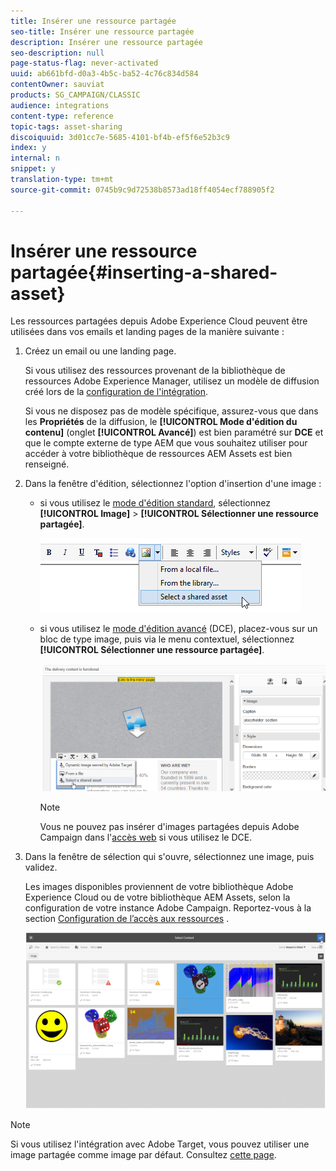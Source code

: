 ```yaml
---
title: Insérer une ressource partagée
seo-title: Insérer une ressource partagée
description: Insérer une ressource partagée
seo-description: null
page-status-flag: never-activated
uuid: ab661bfd-d0a3-4b5c-ba52-4c76c834d584
contentOwner: sauviat
products: SG_CAMPAIGN/CLASSIC
audience: integrations
content-type: reference
topic-tags: asset-sharing
discoiquuid: 3d01cc7e-5685-4101-bf4b-ef5f6e52b3c9
index: y
internal: n
snippet: y
translation-type: tm+mt
source-git-commit: 0745b9c9d72538b8573ad18ff4054ecf788905f2

---
```



# Insérer une ressource partagée{#inserting-a-shared-asset}

Les ressources partagées depuis Adobe Experience Cloud peuvent être utilisées dans vos emails et landing pages de la manière suivante :

1. Créez un email ou une landing page.

   Si vous utilisez des ressources provenant de la bibliothèque de ressources Adobe Experience Manager, utilisez un modèle de diffusion créé lors de la [configuration de l&#39;intégration](../../integrations/using/configuring-access-to-assets.md#integrating-with-aem-assets).

   Si vous ne disposez pas de modèle spécifique, assurez-vous que dans les **Propriétés** de la diffusion, le **[!UICONTROL Mode d&#39;édition du contenu]** (onglet **[!UICONTROL Avancé]**) est bien paramétré sur **DCE** et que le compte externe de type AEM que vous souhaitez utiliser pour accéder à votre bibliothèque de ressources AEM Assets est bien renseigné.

1. Dans la fenêtre d&#39;édition, sélectionnez l&#39;option d&#39;insertion d&#39;une image :

   * si vous utilisez le [mode d&#39;édition standard](../../delivery/using/defining-the-email-content.md#adding-images), sélectionnez **[!UICONTROL Image]** > **[!UICONTROL Sélectionner une ressource partagée]**.

      ![](assets/dam_insert_image_standard.png)

   * si vous utilisez le [mode d&#39;édition avancé](../../web/using/about-campaign-html-editor.md) (DCE), placez-vous sur un bloc de type image, puis via le menu contextuel, sélectionnez **[!UICONTROL Sélectionner une ressource partagée]**.

      ![](assets/dam_insert_image_dce.png)

      >[!NOTE]
      >
      >Vous ne pouvez pas insérer d&#39;images partagées depuis Adobe Campaign dans l&#39;[accès web](../../platform/using/adobe-campaign-workspace.md#console-and-web-access) si vous utilisez le DCE.

1. Dans la fenêtre de sélection qui s&#39;ouvre, sélectionnez une image, puis validez.

   Les images disponibles proviennent de votre bibliothèque Adobe Experience Cloud ou de votre bibliothèque AEM Assets, selon la configuration de votre instance Adobe Campaign. Reportez-vous à la section [Configuration de l’accès aux ressources](../../integrations/using/configuring-access-to-assets.md) .

   ![](assets/dam_shared_image_selection.png)

>[!NOTE]
>
>Si vous utilisez l&#39;intégration avec Adobe Target, vous pouvez utiliser une image partagée comme image par défaut. Consultez [cette page](../../integrations/using/integrating-with-adobe-target.md).

